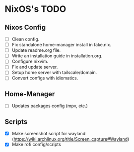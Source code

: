 # NixOS's TODO
## Nixos Config
  - [ ] Clean config.
  - [ ] Fix standalone home-manager install in fake.nix.
  - [ ] Update readme.org file.
  - [ ] Write an installation guide in installation.org.
  - [ ] Configure nixvim.
  - [ ] Fix and update server.
  - [ ] Setup home server with tailscale/domain.
  - [ ] Convert configs with idiomatics.
## Home-Manager
  - [ ] Updates packages config (mpv, etc.)
## Scripts
  - [X] Make screenshot script for wayland (https://wiki.archlinux.org/title/Screen_capture#Wayland)
  - [X] Make rofi config/scripts
